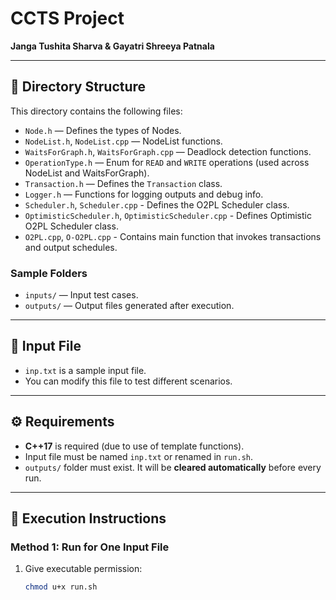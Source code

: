 # CCTS Project  
**Janga Tushita Sharva & Gayatri Shreeya Patnala**

---

## 📁 Directory Structure

This directory contains the following files:

- `Node.h` — Defines the types of Nodes.
- `NodeList.h`, `NodeList.cpp` — NodeList functions.
- `WaitsForGraph.h`, `WaitsForGraph.cpp` — Deadlock detection functions.
- `OperationType.h` — Enum for `READ` and `WRITE` operations (used across NodeList and WaitsForGraph).
- `Transaction.h` — Defines the `Transaction` class.
- `Logger.h` — Functions for logging outputs and debug info.
- `Scheduler.h`, `Scheduler.cpp` - Defines the O2PL Scheduler class.
- `OptimisticScheduler.h`, `OptimisticScheduler.cpp` - Defines Optimistic O2PL Scheduler class.
- `O2PL.cpp`, `O-O2PL.cpp` - Contains main function that invokes transactions and output schedules.

### Sample Folders

- `inputs/` — Input test cases.
- `outputs/` — Output files generated after execution.

---

## 📄 Input File

- `inp.txt` is a sample input file.
- You can modify this file to test different scenarios.

---

## ⚙️ Requirements

- **C++17** is required (due to use of template functions).
- Input file must be named `inp.txt` or renamed in `run.sh`.
- `outputs/` folder must exist. It will be **cleared automatically** before every run.

---

## 🏃 Execution Instructions

### Method 1: Run for One Input File

1. Give executable permission:
   ```bash
   chmod u+x run.sh
